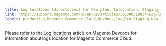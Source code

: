```yaml
---
title: Log locations (directories) for Pro plan: Integration, Staging, Production
link: https://support.magento.com/hc/en-us/articles/360000318834-Log-locations-directories-for-Pro-plan-Integration-Staging-Production
labels: production,Magento Commerce Cloud,devdocs,log,Pro,Staging,how to
---
```


Please refer to the [Log locations](https://devdocs.magento.com/guides/v2.2/cloud/project/log-locations.html) article on Magento Devdocs for information about logs location for Magento Commerce Cloud.
